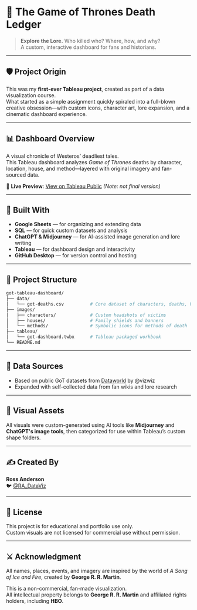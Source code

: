 # 🐉 The Game of Thrones Death Ledger

> **Explore the Lore.** Who killed who? Where, how, and why?  
> A custom, interactive dashboard for fans and historians.

---

## 🛡️ Project Origin

This was my **first-ever Tableau project**, created as part of a data visualization course.  
What started as a simple assignment quickly spiraled into a full-blown creative obsession—with custom icons, character art, lore expansion, and a cinematic dashboard experience.

---

## 📊 Dashboard Overview

A visual chronicle of Westeros’ deadliest tales.  
This Tableau dashboard analyzes *Game of Thrones* deaths by character, location, house, and method—layered with original imagery and fan-sourced data.

📍 **Live Preview**: [View on Tableau Public](https://public.tableau.com/app/profile/ross.anderson3123/viz/MapOfDeath/MapofDeath3) *(Note: not final version)*

---

## 🔧 Built With

- **Google Sheets** — for organizing and extending data
- **SQL** — for quick custom datasets and analysis 
- **ChatGPT & Midjourney** — for AI-assisted image generation and lore writing  
- **Tableau** — for dashboard design and interactivity  
- **GitHub Desktop** — for version control and hosting  

---

## 📁 Project Structure

```bash 
got-tableau-dashboard/
├── data/
│   └── got-deaths.csv          # Core dataset of characters, deaths, houses, and methods
├── images/
│   ├── characters/             # Custom headshots of victims
│   ├── houses/                 # Family shields and banners
│   └── methods/                # Symbolic icons for methods of death
├── tableau/
│   └── got-dashboard.twbx      # Tableau packaged workbook
└── README.md
```


---

## 🧙 Data Sources

- Based on public GoT datasets from [Dataworld](https://data.world/makeovermonday/2019w27) by @vizwiz  
- Expanded with self-collected data from fan wikis and lore research

---

## 🎨 Visual Assets

All visuals were custom-generated using AI tools like **Midjourney** and **ChatGPT's image tools**, then categorized for use within Tableau’s custom shape folders.

---

## ✍️ Created By

**Ross Anderson**  
🐦 [@RA_DataViz](https://x.com/RA_DataViz)

---

## 📜 License

This project is for educational and portfolio use only.  
Custom visuals are not licensed for commercial use without permission.

---

## ⚔️ Acknowledgment

All names, places, events, and imagery are inspired by the world of *A Song of Ice and Fire*, created by **George R. R. Martin**.

This is a non-commercial, fan-made visualization.  
All intellectual property belongs to **George R. R. Martin** and affiliated rights holders, including **HBO**.
